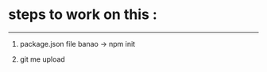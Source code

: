 # steps to work on this :
-------------------------------

1) package.json file banao
    -> npm init

2) git me upload 